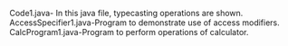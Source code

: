 Code1.java- In this java file, typecasting operations are shown.
AccessSpecifier1.java-Program to demonstrate use of access modifiers.
CalcProgram1.java-Program to perform operations of calculator.
